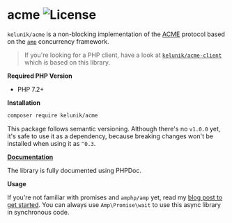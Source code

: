 # acme ![License](https://img.shields.io/badge/license-MIT-blue.svg?style=flat-square)

`kelunik/acme` is a non-blocking implementation of the [ACME](https://github.com/ietf-wg-acme/acme) protocol based on the [`amp`](https://github.com/amphp/amp) concurrency framework.

> If you're looking for a PHP client, have a look at [`kelunik/acme-client`](https://github.com/kelunik/acme-client) which is based on this library.

**Required PHP Version**

- PHP 7.2+

**Installation**

```bash
composer require kelunik/acme
```

This package follows semantic versioning. Although there's no `v1.0.0` yet, it's safe to use it as a dependency, because breaking changes won't be installed when using it as `^0.3`.

**[Documentation](https://docs.kelunik.com/kelunik/acme)**

The library is fully documented using PHPDoc.

**Usage**

If you're not familiar with promises and `amphp/amp` yet, read my [blog post to get started](http://blog.kelunik.com/2015/09/20/getting-started-with-amp.html).
You can always use `Amp\Promise\wait` to use this async library in synchronous code.
